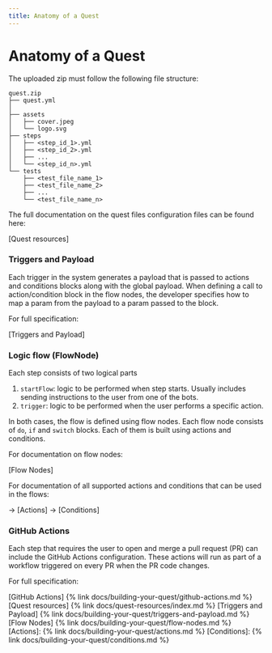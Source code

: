 ```yaml
---
title: Anatomy of a Quest
---
```


# Anatomy of a Quest

The uploaded zip must follow the following file structure:

```
quest.zip
├── quest.yml
│
├── assets
│   ├── cover.jpeg
│   └── logo.svg
├── steps
│   ├── <step_id_1>.yml
│   ├── <step_id_2>.yml
│   ├── ...
│   └── <step_id_n>.yml
└── tests
    ├── <test_file_name_1>
    ├── <test_file_name_2>
    ├── ...
    └── <test_file_name_n>
```

The full documentation on the quest files configuration files can be found here:


[Quest resources]

### Triggers and Payload

Each trigger in the system generates a payload that is passed to actions and conditions blocks along with the global payload. When defining a call to action/condition block in the flow nodes, the developer specifies how to map a param from the payload to a param passed to the block.

For full specification:

[Triggers and Payload]

### Logic flow (FlowNode)

Each step consists of two logical parts

1. `startFlow`: logic to be performed when step starts. Usually includes sending instructions to the user from one of the bots. 
2. `trigger`: logic to be performed when the user performs a specific action. 

In both cases, the flow is defined using flow nodes. Each flow node consists of `do`, `if` and `switch` blocks. Each of them is built using actions and conditions.

For documentation on flow nodes:

[Flow Nodes]

For documentation of all supported actions and conditions that can be used in the flows:

→ [Actions]
→ [Conditions]

### GitHub Actions

Each step that requires the user to open and merge a pull request (PR) can include the GitHub Actions configuration. These actions will run as part of a workflow triggered on every PR when the PR code changes. 

For full specification:

[GitHub Actions] {% link docs/building-your-quest/github-actions.md %}
[Quest resources] {% link docs/quest-resources/index.md %}
[Triggers and Payload] {% link docs/building-your-quest/triggers-and-payload.md %}
[Flow Nodes] {% link docs/building-your-quest/flow-nodes.md %}
[Actions]: {% link docs/building-your-quest/actions.md %}
[Conditions]: {% link docs/building-your-quest/conditions.md %}
